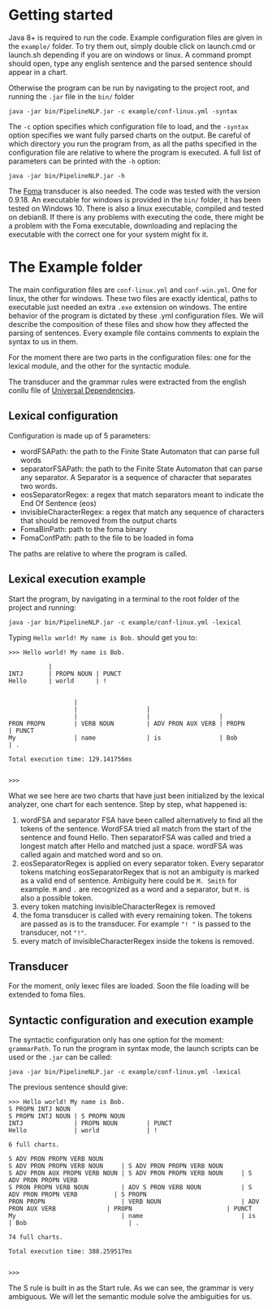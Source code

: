 # Getting started

Java 8+ is required to run the code. Example configuration files are given in the `example/` folder. To try them out, 
simply double click on launch.cmd or launch.sh depending if you are on windows or linux. A command prompt should open, 
type any english sentence and the parsed sentence should appear in a chart.

Otherwise the program can be run by navigating to the project root, and running the `.jar` file in the `bin/` folder
```
java -jar bin/PipelineNLP.jar -c example/conf-linux.yml -syntax
```
The `-c` option specifies which configuration file to load, and the `-syntax` option specifies we want fully parsed charts
on the output. Be careful of which directory you run the program from, as all the paths specified in the configuration file
are relative to where the program is executed. A full list of parameters can be printed with the `-h` option:
```
java -jar bin/PipelineNLP.jar -h
```

The [Foma](https://fomafst.github.io/) transducer is also needed. The code was tested with the version 0.9.18.
An executable for windows is provided in the `bin/` folder, it has been tested on Windows 10.
There is also a linux executable, compiled and tested on debian8. 
If there is any problems with executing the code, there might be a problem with the Foma executable, 
downloading and replacing the executable with the correct one for your system might fix it.


# The Example folder

The main configuration files are `conf-linux.yml` and `conf-win.yml`. One for linux, the other for windows.
These two files are exactly identical, paths to executable just needed an extra `.exe` extension on windows.
The entire behavior of the program is dictated by these .yml configuration files. We will describe the composition
of these files and show how they affected the parsing of sentences. Every example file contains comments to explain 
the syntax to us in them.

For the moment there are two parts in the configuration files: one for the lexical module, and the other for the 
syntactic module.

The transducer and the grammar rules were extracted from the english conllu file of 
[Universal Dependencies](http://universaldependencies.org/).

## Lexical configuration
Configuration is made up of 5 parameters:
- wordFSAPath: the path to the Finite State Automaton that can parse full words
- separatorFSAPath: the path to the Finite State Automaton that can parse any separator. A Separator is
a sequence of character that separates two words.
- eosSeparatorRegex: a regex that match separators meant to indicate the End Of Sentence (eos)
- invisibleCharacterRegex: a regex that match any sequence of characters that should be removed from the output charts
- FomaBinPath: path to the foma binary
- FomaConfPath: path to the file to be loaded in foma

The paths are relative to where the program is called.

## Lexical execution example
Start the program, by navigating in a terminal to the root folder of the project and 
running:
```
java -jar bin/PipelineNLP.jar -c example/conf-linux.yml -lexical
```

Typing `Hello world! My name is Bob.` should get you to:
```
>>> Hello world! My name is Bob.

           | 
INTJ       | PROPN NOUN | PUNCT
Hello      | world      | !


                  | 
                  |                   | 
                  |                   |                   | 
PRON PROPN        | VERB NOUN         | ADV PRON AUX VERB | PROPN             | PUNCT
My                | name              | is                | Bob               | .

Total execution time: 129.141756ms


>>>
```

What we see here are two charts that have just been initialized by the lexical analyzer, one chart for each sentence.
Step by step, what happened is:

1. wordFSA and separator FSA have been called alternatively to find all the tokens of the sentence. WordFSA tried all match
from the start of the sentence and found Hello. Then separatorFSA was called and tried a longest match after Hello
and matched just a space. wordFSA was called again and matched word and so on.
2. eosSeparatorRegex is applied on every separator token. Every separator tokens matching eosSeparatorRegex that
is not an ambiguity is marked as a valid end of sentence. Ambiguity here could be `M. Smith` for example. `M` and `.`
are recognized as a word and a separator, but `M.` is also a possible token.
3. every token matching invisibleCharacterRegex is removed
4. the foma transducer is called with every remaining token. The tokens are passed as is to the transducer. For example
`"! "` is passed to the transducer, not `"!"`.
5. every match of invisibleCharacterRegex inside the tokens is removed.


## Transducer
For the moment, only lexec files are loaded. Soon the file loading will be extended to foma files.


## Syntactic configuration and execution example
The syntactic configuration only has one option for the moment: `grammarPath`. To run the program in syntax mode, the
launch scripts can be used or the `.jar` can be called:
```
java -jar bin/PipelineNLP.jar -c example/conf-linux.yml -lexical
```

The previous sentence should give:

```
>>> Hello world! My name is Bob.
S PROPN INTJ NOUN
S PROPN INTJ NOUN | S PROPN NOUN
INTJ              | PROPN NOUN        | PUNCT
Hello             | world             | !

6 full charts.

S ADV PRON PROPN VERB NOUN
S ADV PRON PROPN VERB NOUN     | S ADV PRON PROPN VERB NOUN
S ADV PRON AUX PROPN VERB NOUN | S ADV PRON PROPN VERB NOUN     | S ADV PRON PROPN VERB
S PRON PROPN VERB NOUN         | ADV S PRON VERB NOUN           | S ADV PRON PROPN VERB          | S PROPN
PRON PROPN                     | VERB NOUN                      | ADV PRON AUX VERB              | PROPN                          | PUNCT
My                             | name                           | is                             | Bob                            | .

74 full charts.

Total execution time: 388.259517ms


>>>
```
The S rule is built in as the Start rule. As we can see, the grammar is very ambiguous. We will let the semantic module
solve the ambiguities for us.